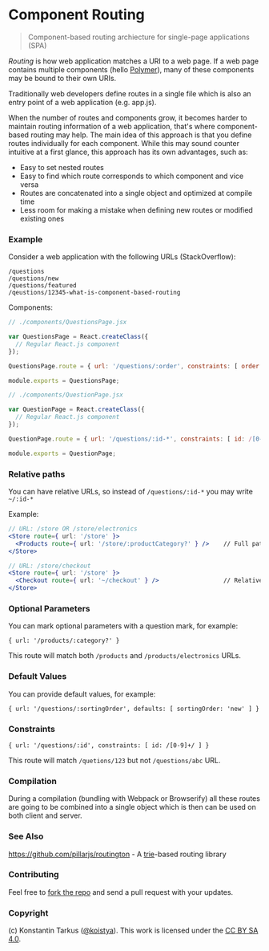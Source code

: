 Component Routing
=================

> Component-based routing archiecture for single-page applications (SPA)

_Routing_ is how web application matches a URI to a web page. If a web page
contains multiple components (hello [Polymer](http://www.polymer-project.org/)),
many of these components may be bound to their own URIs.

Traditionally web developers define routes in a single file which is also an
entry point of a web application (e.g. app.js).

When the number of routes and components grow, it becomes harder to maintain
routing information of a web application, that's where component-based routing
may help. The main idea of this approach is that you define routes individually
for each component. While this may sound counter intuitive at a first glance,
this approach has its own advantages, such as:

 * Easy to set nested routes
 * Easy to find which route corresponds to which component and vice versa
 * Routes are concatenated into a single object and optimized at compile time
 * Less room for making a mistake when defining new routes or modified existing ones

### Example
 
Consider a web application with the following URLs (StackOverflow):

`/questions`<br>
`/questions/new`<br>
`/questions/featured`<br>
`/qeustions/12345-what-is-component-based-routing`

Components:

```js
// ./components/QuestionsPage.jsx

var QuestionsPage = React.createClass({
  // Regular React.js component
});

QuestionsPage.route = { url: '/questions/:order', constraints: [ order: /(|new)/ ] };

module.exports = QuestionsPage;
```

```js
// ./components/QuestionPage.jsx

var QuestionPage = React.createClass({
  // Regular React.js component
});

QuestionPage.route = { url: '/questions/:id-*', constraints: [ id: /[0-9]+/ ], order: 10 };

module.exports = QuestionPage;
```

### Relative paths

You can have relative URLs, so instead of `/questions/:id-*` you may write `~/:id-*`

Example:

```jsx
// URL: /store OR /store/electronics
<Store route={ url: '/store' }>
  <Products route={ url: '/store/:productCategory?' } />    // Full path
</Store>

// URL: /store/checkout
<Store route={ url: '/store' }>
  <Checkout route={ url: '~/checkout' } />                  // Relative path
</Store>
```

### Optional Parameters

You can mark optional parameters with a question mark, for example:

`{ url: '/products/:category?' }`

This route will match both `/products` and `/products/electronics` URLs.

### Default Values

You can provide default values, for example:

`{ url: '/questions/:sortingOrder', defaults: [ sortingOrder: 'new' ] }`

### Constraints

`{ url: '/questions/:id', constraints: [ id: /[0-9]+/ ] }`

This route will match `/quetions/123` but not `/questions/abc` URL.

### Compilation

During a compilation (bundling with Webpack or Browserify) all these routes are
going to be combined into a single object which is then can be used on both
client and server.

### See Also

https://github.com/pillarjs/routington - A [trie](http://en.wikipedia.org/wiki/Trie)-based routing library

### Contributing

Feel free to [fork the repo](https://github.com/kriasoft/component-routing/fork)
and send a pull request with your updates.

### Copyright

(c) Konstantin Tarkus ([@koistya](https://twitter.com/koistya)). This work is licensed under the [CC BY SA 4.0](http://creativecommons.org/licenses/by-sa/4.0/).
